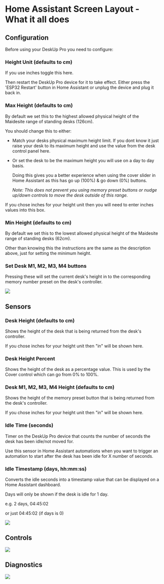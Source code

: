 # Home Assistant Screen Layout - What it all does

## Configuration 
Before using your DeskUp Pro you need to configure:
### Height Unit (defaults to cm)

If you use inches toggle this here.

Then restart the DeskUp Pro device for it to take effect. Either press the 'ESP32 Restart' button in Home Assistant or unplug the device and plug it back in.

  
### Max Height (defaults to cm)

By default we set this to the highest allowed physical height of the Maidesite range of standing desks (126cm).

You should change this to either:
  - Match your desks physical maximum height limit. If you dont know it just raise your desk to its maximum height and use the value from the desk control panel here.
    
  - Or set the desk to be the maximum height you will use on a day to day basis.

    Doing this gives you a better experience when using the cover slider in Home Assistant as this has go up (100%) & go down (0%) buttons.

    _Note: This does not prevent you using memory preset buttons or nudge up/down controls to move the desk outside of this range._

If you chose inches for your height unit then you will need to enter inches values into this box.

  
### Min Height (defaults to cm)

By default we set this to the lowest allowed physical height of the Maidesite range of standing desks (62cm).

Other than knowing this the instructions are the same as the description above, just for setting the minimum height.


### Set Desk M1, M2, M3, M4 buttons
Pressing these will set the current desk's height in to the corresponding memory number preset on the desk's controller.

![](images/DeskUpPro-Configuration.jpg)


## Sensors

### Desk Height (defaults to cm)
Shows the height of the desk that is being returned from the desk's controller.

If you chose inches for your height unit then "in" will be shown here.

### Desk Height Percent
Shows the height of the desk as a percentage value. This is used by the Cover control which can go from 0% to 100%.


### Desk M1, M2, M3, M4 Height (defaults to cm)
Shows the height of the memory preset button that is being returned from the desk's controller.

If you chose inches for your height unit then "in" will be shown here.

### Idle Time (seconds)
Timer on the DeskUp Pro device that counts the number of seconds the desk has been idle/not moved for.

Use this sensor in Home Assistant automations when you want to trigger an automation to start after the desk has been idle for X number of seconds.

### Idle Timestamp (days, hh:mm:ss)
Converts the idle seconds into a timestamp value that can be displayed on a Home Assistant dashboard.

Days will only be shown if the desk is idle for 1 day.

e.g. 2 days, 04:45:02 

or just 04:45:02 (if days is 0)


![](images/DeskUpPro-Sensors.jpg)


## Controls

![](images/DeskUpPro-Controls.jpg)


## Diagnostics

![](images/DeskUpPro-Diagnostics.jpg)


